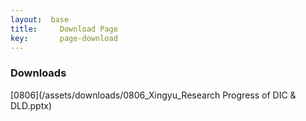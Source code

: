 ```yaml
---
layout:  base
title: 	   Download Page
key:       page-download
---
```


### Downloads

[0806](/assets/downloads/0806_Xingyu_Research Progress of DIC & DLD.pptx)

